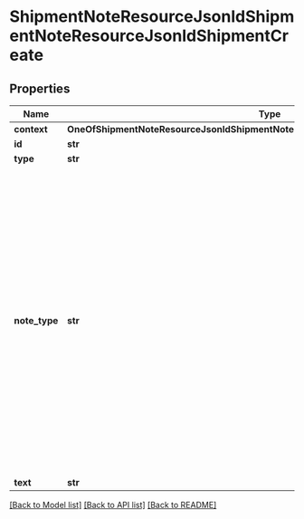 # ShipmentNoteResourceJsonldShipmentNoteResourceJsonldShipmentCreate

## Properties
Name | Type | Description | Notes
------------ | ------------- | ------------- | -------------
**context** | **OneOfShipmentNoteResourceJsonldShipmentNoteResourceJsonldShipmentCreateContext** |  | [optional] 
**id** | **str** |  | [optional] 
**type** | **str** |  | [optional] 
**note_type** | **str** |           [CA] Carrier,          [DL] Delivery,          [DP] Denied Party,          [DO] Document,          [GN] General,          [HB] HouseBill,          [IN] Invoice,          [PM] Permissions,          [PU] Pickup,          [PR] Procurement,          [PC] Procurement Costs,          [RC] Recap,          [RT] Routing,          [SH] Shipment,          [ST] Status,          [TK] Tracking,          [WT] WorldTrak       | [default to '[GN] General']
**text** | **str** |  | 

[[Back to Model list]](../README.md#documentation-for-models) [[Back to API list]](../README.md#documentation-for-api-endpoints) [[Back to README]](../README.md)

